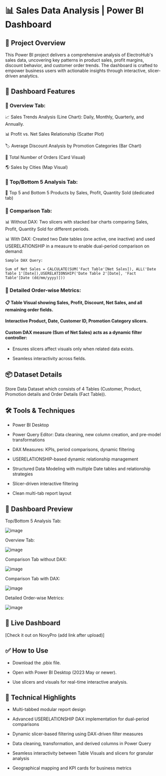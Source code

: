 # 📊 Sales Data Analysis | Power BI Dashboard

## 📌 Project Overview
This Power BI project delivers a comprehensive analysis of ElectroHub's sales data, uncovering key patterns in product sales, profit margins, discount behavior, and customer order trends. The dashboard is crafted to empower business users with actionable insights through interactive, slicer-driven analytics.

## 🎯 Dashboard Features

### 📌 Overview Tab:

   📈 Sales Trends Analysis (Line Chart): Daily, Monthly, Quarterly, and Annually.
    
   📊 Profit vs. Net Sales Relationship (Scatter Plot)
    
   🏷️ Average Discount Analysis by Promotion Categories (Bar Chart)
    
   🛒 Total Number of Orders (Card Visual)
    
   🌎 Sales by Cities (Map Visual)

### 📌 Top/Bottom 5 Analysis Tab:
   
   🥇 Top 5 and Bottom 5 Products by Sales, Profit, Quantity Sold (dedicated tab)

### 📌 Comparison Tab:
    
   📊 Without DAX:
    Two slicers with stacked bar charts comparing Sales, Profit, Quantity Sold for different periods.
    
   📊 With DAX:
    Created two Date tables (one active, one inactive) and used USERELATIONSHIP in a measure to enable dual-period comparison on demand:

    Sample DAX Query:
    
    Sum of Net Sales = CALCULATE(SUM('Fact Table'[Net Sales]), ALL('Date Table 1'[Date]),USERELATIONSHIP('Date Table 2'[Date], 'Fact Table'[Date (dd/mm/yyyy)]))
    
### 📌 Detailed Order-wise Metrics:

#### 📋 Table Visual showing Sales, Profit, Discount, Net Sales, and all remaining order fields.

#### Interactive Product, Date, Customer ID, Promotion Category slicers.

#### Custom DAX measure (Sum of Net Sales) acts as a dynamic filter controller:
      
  * Ensures slicers affect visuals only when related data exists.
      
  * Seamless interactivity across fields.
   

## 📦 Dataset Details

   Store Data Dataset which consists of 4 Tables (Customer, Product, Promotion details and Order Details (Fact Table)).
 
## 🛠️ Tools & Techniques

* Power BI Desktop

* Power Query Editor: Data cleaning, new column creation, and pre-model transformations

* DAX Measures: KPIs, period comparisons, dynamic filtering

* USERELATIONSHIP-based dynamic relationship management

* Structured Data Modeling with multiple Date tables and relationship strategies

* Slicer-driven interactive filtering

* Clean multi-tab report layout

## 📸 Dashboard Preview

Top/Bottom 5 Analysis Tab:

![image](https://github.com/user-attachments/assets/f38c269f-d497-4882-b202-59fb3302e30e)

Overview Tab:

![image](https://github.com/user-attachments/assets/624d41f7-4bdb-4070-a43c-7f2cbaecee44)

Comparison Tab without DAX:

![image](https://github.com/user-attachments/assets/7677b90b-12ee-4a0a-9564-d8a991b91869)

Comparison Tab with DAX:

![image](https://github.com/user-attachments/assets/848d2700-9a21-46cf-b41f-f450b8731995)

Detailed Order-wise Metrics:

![image](https://github.com/user-attachments/assets/2409f5eb-b6dd-403e-bffb-4f176110beba)

## 🔗 Live Dashboard
[Check it out on NovyPro (add link after upload)]

## ✅ How to Use

* Download the .pbix file.

* Open with Power BI Desktop (2023 May or newer).

* Use slicers and visuals for real-time interactive analysis.

## 📝 Technical Highlights

* Multi-tabbed modular report design

* Advanced USERELATIONSHIP DAX implementation for dual-period comparisons

* Dynamic slicer-based filtering using DAX-driven filter measures

* Data cleaning, transformation, and derived columns in Power Query

* Seamless interactivity between Table Visuals and slicers for granular analysis

* Geographical mapping and KPI cards for business metrics
